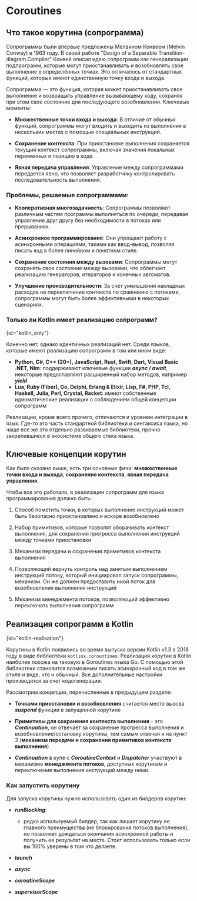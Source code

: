 # Coroutines

<secondary-label ref="todo"/>

## Что такое корутина (сопрограмма)

Сопрограммы были впервые предложены Мелвином Конвеем (Melvin Conway) в 1963 году. В своей работе "Design of a Separable
Transition-diagram Compiler" Конвей описал идею сопрограмм как генерализации подпрограмм, которые могут приостанавливать
и возобновлять свое выполнение в определённых точках. Это отличалось от стандартных функций, которые имеют единственную
точку входа и выхода.

Сопрограмма — это функция, которая может приостанавливать свое выполнение и возвращать управление вызывающему коду,
сохраняя при этом свое состояние для последующего возобновления. Ключевые моменты:

- **Множественные точки входа и выхода**: В отличие от обычных функций, сопрограммы могут входить и выходить из
  выполнения в нескольких местах с помощью специальных инструкций.

- **Сохранение контекста**: При приостановке выполнения сохраняется текущий контекст сопрограммы, включая значения
  локальных переменных и позицию в коде.

- **Явная передача управления**: Управление между сопрограммами передается явно, что позволяет разработчику
  контролировать последовательность выполнения.

### Проблемы, решаемые сопрограммами:

- **Кооперативная многозадачность**: Сопрограммы позволяют различным частям программы выполняться по очереди, передавая
  управление друг другу без необходимости в потоках или прерываниях.

- **Асинхронное программирование**: Они упрощают работу с асинхронными операциями, такими как ввод-вывод, позволяя
  писать
  код в более линейном и понятном стиле.

- **Сохранение состояния между вызовами**: Сопрограммы могут сохранять свое состояние между вызовами, что облегчает
  реализацию генераторов, итераторов и конечных автоматов.

- **Улучшение производительности**: За счёт уменьшения накладных расходов на переключение контекста по сравнению с
  потоками,
  сопрограммы могут быть более эффективными в некоторых сценариях.

### Только ли Kotlin имеет реализацию сопрограмм?

{id="kotlin_only"}

Конечно нет, однако идентичных реализаций нет. Среди языков, которые имеют реализацию сопрограмм в том или ином виде:

- **Python, C#, C++ (20+), JavaScript, Rust, Swift, Dart, Visual Basic .NET, Nim**: поддерживают ключевые функции
  _**async / await**_, некоторые предоставляют расширенный набор методов, например _**yield**_
- **Lua, Ruby (Fiber), Go, Delphi, Erlang & Elixir, Lisp, F#, PHP, Tcl, Haskell, Julia, Perl, Crystal, Racket**: имеют
  собственные идиоматические реализации с соблюдением общей концепции сопрограмм

Реализации, кроме всего прочего, отличаются и уровнем интеграции в язык. Где-то это часть стандартной библиотеки и
синтаксиса языка, но чаще все же это отдельно развиваемые библиотеки, прочно закрепившиеся в экосистеме общего стека
языка.

## Ключевые концепции корутин

Как было сказано выше, есть три основные фичи: **множественные точки входа и выхода**, **сохранение контекста**, **явная
передача управления**.

Чтобы все это работало, в реализации сопрограмм для языка программирования должно быть:

1. Способ пометить точки, в которых выполнение инструкций может быть безопасно приостановлено и вскоре возобновлено

2. Набор примитивов, которые позволят оборачивать контекст выполнения, для сохранения прогресса выполнения инструкций
   между точками приостановки

3. Механизм передачи и сохранения примитивов контекста выполнения

4. Позволяющий вернуть контроль над занятым выполнением инструкций потоку, который инициировал запуск
   сопрограммы, механизм. Он же должен предоставить иной поток для возобновления выполнения инструкций

5. Механизм менеджмента потоков, позволяющий эффективно переключать выполнения сопрограмм

## Реализация сопрограмм в Kotlin

{id="kotlin-realisation"}

Корутины в Kotlin появились во время выпуска версии Kotlin v1.3 в 2018 году в виде библиотеки `kotlinx.corountines`.
Реализация корутин в Kotlin наиболее похожа на таковую в Goroutines языка Go. С помощью этой библиотеки становится
возможным писать асинхронный код в том же стиле и виде, что и обычный. Все дополнительные настройки производятся за счет
кодогенерации.

Рассмотрим концепции, перечисленные в предыдущем разделе:

- **Точками приостановки и возобновления** считается место вызова **_suspend_** функции в запущенной корутине

- **Примитивы для сохранения контекста выполнения** - это _**Continuation**_, он отвечает
  за сохранение прогресса выполнения и возобновление/остановку корутины, тем самым отвечая и на пункт 3 (**механизм
  передачи и сохранения примитивов контекста выполнения**)

- _**Continuation**_ в купе с _**CoroutineContext**_ и _**Dispatcher**_ участвуют в механизме **менеджмента потоков**,
  доступных корутинам и переключения выполнения инструкций между ними.

### Как запустить корутину

Для запуска корутины нужно использовать один из билдеров корутин:

- **_runBlocking_**: 
  - редко используемый билдер, так как лишает корутину ее главного преимущества (не блокирования
    потоков выполнения), но позволяет дождаться окончания асинхронной работы и получить ее результат на месте. Стоит
    использовать только если вы 100% уверены в том что делаете.

- **_launch_**

- **_async_**

- **_coroutineScope_**

- **_supervisorScope_**

